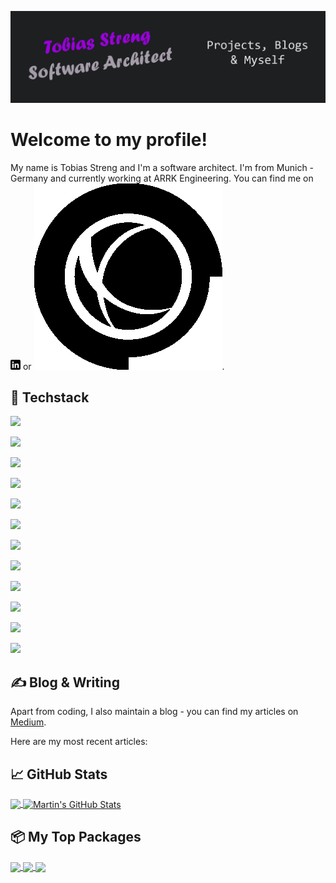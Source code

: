 [![Header](https://raw.githubusercontent.com/TobiStr/TobiStr/master/img/readme_header.png "Header")](https://medium.com/@tobias.streng)

# Welcome to my profile!

My name is Tobias Streng and I'm a software architect. I'm from Munich - Germany and currently working at ARRK Engineering. You can find me on [![LinkedIn][1.1]][1] or [![Freelancermap][2.1]][2].

## 🔧 Techstack
![](https://img.shields.io/badge/Editor-Visual%20Studio-informational?style=for-the-badge&logo=visualstudio&logoColor=white&color=blueviolet)

![](https://img.shields.io/badge/Editor-Visual%20Studio%20Code-informational?style=for-the-badge&logo=visualstudiocode&logoColor=white&color=blueviolet)

![](https://img.shields.io/badge/Language-C%23-informational?style=for-the-badge&logo=csharp&logoColor=white&color=blue)

![](https://img.shields.io/badge/Language-TypeScript-informational?style=for-the-badge&logo=typescript&logoColor=white&color=blue)

![](https://img.shields.io/badge/Language-Solidity-informational?style=for-the-badge&logo=solidity&logoColor=white&color=blue)

![](https://img.shields.io/badge/Framework-.NET-informational?style=for-the-badge&logo=dotnet&logoColor=white&color=red)

![](https://img.shields.io/badge/Framework-Angular-informational?style=for-the-badge&logo=angular&logoColor=white&color=red)

![](https://img.shields.io/badge/Tool-Hasura-informational?style=for-the-badge&logo=hasura&logoColor=white&color=00b859)

![](https://img.shields.io/badge/Tool-Terraform-informational?style=for-the-badge&logo=terraform&logoColor=white&color=00b859)

![](https://img.shields.io/badge/Cloud-Microsoft%20Azure-informational?style=for-the-badge&logo=icloud&logoColor=white&color=26ffff)

![](https://img.shields.io/badge/Certificate-Azure%20DevOps%20Engineer%20Expert-informational?style=for-the-badge&logo=windows&logoColor=white&color=ADD8E6)

![](https://img.shields.io/badge/Certificate-Azure%20Cloud%20Solutions%20Architect%20Expert-informational?style=for-the-badge&logo=windows&logoColor=white&color=ADD8E6)


## &#x270d; Blog & Writing

Apart from coding, I also maintain a blog - you can find my articles on [Medium](https://medium.com/@tobias.streng).

Here are my most recent articles:

<!-- BLOG-POST-LIST:START -->

<!-- BLOG-POST-LIST:END -->

## &#x1f4c8; GitHub Stats

<a href="https://github.com/TobiStr/TobiStr">
  <img align="center" src="https://github-readme-stats.vercel.app/api/top-langs/?username=TobiStr&hide=java,html,tex&title_color=ffffff&text_color=c9cacc&icon_color=2bbc8a&bg_color=1d1f21&langs_count=3" />
</a>
<a href="https://github.com/TobiStr/TobiStr">
  <img align="center" src="https://github-readme-stats.vercel.app/api?username=TobiStr&show_icons=true&line_height=27&count_private=true&title_color=ffffff&text_color=c9cacc&icon_color=2bbc8a&bg_color=1d1f21" alt="Martin's GitHub Stats" />
</a>

## 📦 My Top Packages

<a href="https://github.com/TobiStr/ObservablePipelines">
  <img align="center" src="https://github-readme-stats.vercel.app/api/pin/?username=TobiStr&repo=ObservablePipelines&title_color=ffffff&text_color=c9cacc&icon_color=2bbc8a&bg_color=1d1f21" />
</a>


<a href="https://github.com/TobiStr/RecursiveStringInterpolation">
  <img align="center" src="https://github-readme-stats.vercel.app/api/pin/?username=TobiStr&repo=RecursiveStringInterpolation&title_color=ffffff&text_color=c9cacc&icon_color=2bbc8a&bg_color=1d1f21" />
</a>    

<a href="https://github.com/TobiStr/DateTimeRange">
  <img align="center" src="https://github-readme-stats.vercel.app/api/pin/?username=TobiStr&repo=DateTimeRange&title_color=ffffff&text_color=c9cacc&icon_color=2bbc8a&bg_color=1d1f21" />
</a>    

<!-- links to social media icons -->

[1.1]: https://raw.githubusercontent.com/TobiStr/TobiStr/master/img/linkedin.png
[2.1]: https://raw.githubusercontent.com/TobiStr/TobiStr/master/img/freelancermap.png


<!-- links to your social media accounts -->

[1]: https://www.linkedin.com/in/tobiasstreng/
[2]: https://www.freelancermap.de/freelancer-verzeichnis/profile/entwicklung/395692-profil-azure-cloud-solutions-architect-expert-net-angular-hasura.html


<!-- Resources -->
<!-- Icons: https://simpleicons.org/ -->
<!-- GitHub Stats: https://github.com/anuraghazra/github-readme-stats -->
<!-- Emojis: https://emojipedia.org/emoji/ -->
<!-- HTML Emojis: https://www.fileformat.info/index.htm -->
<!-- Shields: https://shields.io/ -->
<!-- Awesome GitHub Profile README: https://github.com/abhisheknaiidu/awesome-github-profile-readme -->